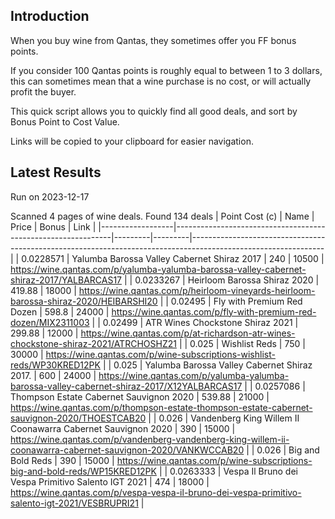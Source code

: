 ## Introduction

When you buy wine from Qantas, they sometimes offer you FF bonus points. 

If you consider 100 Qantas points is roughly equal to between 1 to 3 dollars, this can sometimes mean that a wine purchase is no cost, or will actually profit the buyer.

This quick script allows you to quickly find all good deals, and sort by Bonus Point to Cost Value.

Links will be copied to your clipboard for easier navigation.

## Latest Results

Run on 2023-12-17

Scanned 4 pages of wine deals.
Found 134 deals
|   Point Cost (c) | Name                                                         |   Price |   Bonus | Link                                                                                                          |
|------------------|--------------------------------------------------------------|---------|---------|---------------------------------------------------------------------------------------------------------------|
|        0.0228571 | Yalumba Barossa Valley Cabernet Shiraz 2017                  |  240    |   10500 | https://wine.qantas.com/p/yalumba-yalumba-barossa-valley-cabernet-shiraz-2017/YALBARCAS17                     |
|        0.0233267 | Heirloom Barossa Shiraz 2020                                 |  419.88 |   18000 | https://wine.qantas.com/p/heirloom-vineyards-heirloom-barossa-shiraz-2020/HEIBARSHI20                         |
|        0.02495   | Fly with Premium Red Dozen                                   |  598.8  |   24000 | https://wine.qantas.com/p/fly-with-premium-red-dozen/MIX2311003                                               |
|        0.02499   | ATR Wines Chockstone Shiraz 2021                             |  299.88 |   12000 | https://wine.qantas.com/p/at-richardson-atr-wines-chockstone-shiraz-2021/ATRCHOSHZ21                          |
|        0.025     | Wishlist Reds                                                |  750    |   30000 | https://wine.qantas.com/p/wine-subscriptions-wishlist-reds/WP30KRED12PK                                       |
|        0.025     | Yalumba Barossa Valley Cabernet Shiraz 2017.                 |  600    |   24000 | https://wine.qantas.com/p/yalumba-yalumba-barossa-valley-cabernet-shiraz-2017/X12YALBARCAS17                  |
|        0.0257086 | Thompson Estate Cabernet Sauvignon 2020                      |  539.88 |   21000 | https://wine.qantas.com/p/thompson-estate-thompson-estate-cabernet-sauvignon-2020/THOESTCAB20                 |
|        0.026     | Vandenberg King Willem II Coonawarra Cabernet Sauvignon 2020 |  390    |   15000 | https://wine.qantas.com/p/vandenberg-vandenberg-king-willem-ii-coonawarra-cabernet-sauvignon-2020/VANKWCCAB20 |
|        0.026     | Big and Bold Reds                                            |  390    |   15000 | https://wine.qantas.com/p/wine-subscriptions-big-and-bold-reds/WP15KRED12PK                                   |
|        0.0263333 | Vespa Il Bruno dei Vespa Primitivo Salento IGT 2021          |  474    |   18000 | https://wine.qantas.com/p/vespa-vespa-il-bruno-dei-vespa-primitivo-salento-igt-2021/VESBRUPRI21               |

